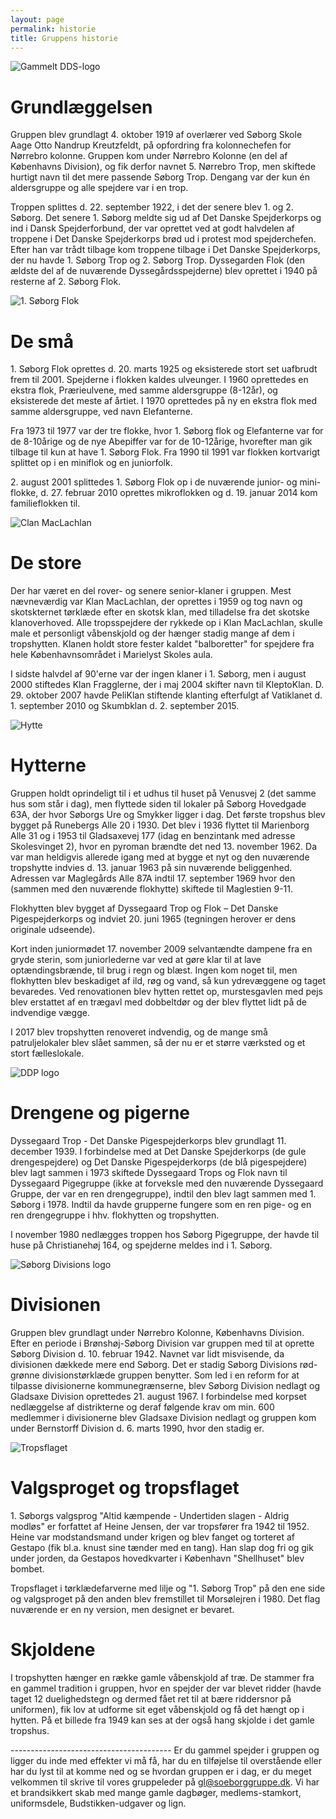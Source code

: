 ```yaml
---
layout: page
permalink: historie
title: Gruppens historie
---
```

![Gammelt DDS-logo](/historie/old-association-logo.png)

# Grundlæggelsen

Gruppen blev grundlagt 4. oktober 1919 af overlærer ved Søborg Skole Aage Otto Nandrup Kreutzfeldt, på opfordring fra kolonnechefen for Nørrebro kolonne. Gruppen kom under Nørrebro Kolonne (en del af Københavns Division), og fik derfor navnet 5. Nørrebro Trop, men skiftede hurtigt navn til det mere passende Søborg Trop. Dengang var der kun én aldersgruppe og alle spejdere var i en trop.

Troppen splittes d. 22. september 1922, i det der senere blev 1. og 2. Søborg. Det senere 1. Søborg meldte sig ud af Det Danske Spejderkorps og ind i Dansk Spejderforbund, der var oprettet ved at godt halvdelen af troppene i Det Danske Spejderkorps brød ud i protest mod spejderchefen. Efter han var trådt tilbage kom troppene tilbage i Det Danske Spejderkorps, der nu havde 1. Søborg Trop og 2. Søborg Trop. Dyssegarden Flok (den ældste del af de nuværende Dyssegårdsspejderne) blev oprettet i 1940 på resterne af 2. Søborg Flok.

![1. Søborg Flok](/historie/old-text-logo.png)

# De små

1\. Søborg Flok oprettes d. 20. marts 1925 og eksisterede stort set uafbrudt frem til 2001. Spejderne i flokken kaldes ulveunger. I 1960 oprettedes en ekstra flok, Prærieulvene, med samme aldersgruppe (8-12år), og eksisterede det meste af årtiet. I 1970 oprettedes på ny en ekstra flok med samme aldersgruppe, ved navn Elefanterne.

Fra 1973 til 1977 var der tre flokke, hvor 1. Søborg flok og Elefanterne var for de 8-10årige og de nye Abepiffer var for de 10-12årige, hvorefter man gik tilbage til kun at have 1. Søborg Flok. Fra 1990 til 1991 var flokken kortvarigt splittet op i en miniflok og en juniorfolk.

2\. august 2001 splittedes 1. Søborg Flok op i de nuværende junior- og mini-flokke, d. 27. februar 2010 oprettes mikroflokken og d. 19. januar 2014 kom familieflokken til.

![Clan MacLachlan](/historie/klan-maclachlan.gif)

# De store

Der har været en del rover- og senere senior-klaner i gruppen. Mest nævneværdig var Klan MacLachlan, der oprettes i 1959 og tog navn og skotskternet tørklæde efter en skotsk klan, med tilladelse fra  det skotske klanoverhoved. Alle tropsspejdere der rykkede op i Klan MacLachlan, skulle male et personligt våbenskjold og der hænger stadig mange af dem i tropshytten. Klanen holdt store fester kaldet "balboretter" for spejdere fra hele Københavnsområdet i Marielyst Skoles aula.

I sidste halvdel af 90'erne var der ingen klaner i 1. Søborg, men i august 2000 stiftedes Klan Fragglerne, der i maj 2004 skifter navn til KleptoKlan. D. 29. oktober 2007 havde PeliKlan stiftende klanting efterfulgt af Vatiklanet d. 1. september 2010 og Skumbklan d. 2. september 2015.

![Hytte](/historie/hut.png)

# Hytterne

Gruppen holdt oprindeligt til i et udhus til huset på Venusvej 2 (det samme hus som står i dag), men flyttede siden til lokaler på Søborg Hovedgade 63A, der hvor Søborgs Ure og Smykker ligger i dag. Det første tropshus blev bygget på Runebergs Alle 20 i 1930. Det blev i 1936 flyttet til Marienborg Alle 31 og i 1953 til Gladsaxevej 177 (idag en benzintank med adresse Skolesvinget 2), hvor en pyroman brændte det ned 13. november 1962. Da var man heldigvis allerede igang med at bygge et nyt og den nuværende tropshytte indvies d. 13. januar 1963 på sin nuværende beliggenhed. Adressen var Maglegårds Alle 87A indtil 17. september 1969 hvor den (sammen med den nuværende flokhytte) skiftede til Maglestien 9-11.

Flokhytten blev bygget af Dyssegaard Trop og Flok – Det Danske Pigespejderkorps og indviet 20. juni 1965 (tegningen herover er dens originale udseende).

Kort inden juniormødet 17. november 2009 selvantændte dampene fra en gryde sterin, som juniorlederne var ved at gøre klar til at lave optændingsbrænde, til brug i regn og blæst. Ingen kom noget til, men flokhytten blev beskadiget af ild, røg og vand, så kun ydrevæggene og taget bevaredes. Ved renovationen blev hytten rettet op, murstesgavlen med pejs blev erstattet af en trægavl med dobbeltdør og der blev flyttet lidt på de indvendige vægge.

I 2017 blev tropshytten renoveret indvendig, og de mange små patruljelokaler blev slået sammen, så der nu er et større værksted og et stort fælleslokale.

![DDP logo](/historie/old-ddp-logo.gif)

# Drengene og pigerne

Dyssegaard Trop - Det Danske Pigespejderkorps blev grundlagt 11. december 1939. I forbindelse med at Det Danske Spejderkorps (de gule drengespejdere) og Det Danske Pigespejderkorps (de blå pigespejdere) blev lagt sammen i 1973 skiftede Dyssegaard Trops og Flok navn til Dyssegaard Pigegruppe (ikke at forveksle med den nuværende Dyssegaard Gruppe, der var en ren drengegruppe), indtil den blev lagt sammen med 1. Søborg i 1978. Indtil da havde grupperne fungere som en ren pige- og en ren drengegruppe i hhv. flokhytten og tropshytten.

I november 1980 nedlægges troppen hos Søborg Pigegruppe, der havde til huse på Christianehøj 164, og spejderne meldes ind i 1. Søborg.

![Søborg Divisions logo](/historie/soeborg-division-logo.gif)

# Divisionen

Gruppen blev grundlagt under Nørrebro Kolonne, Københavns Division. Efter en periode i Brønshøj-Søborg Division var gruppen med til at oprette Søborg Division d. 10. februar 1942. Navnet var lidt misvisende, da divisionen dækkede mere end Søborg. Det er stadig Søborg Divisions rød-grønne divisionstørklæde gruppen benytter. Som led i en reform for at tilpasse divisionerne kommunegrænserne, blev Søborg Division nedlagt og Gladsaxe Division oprettedes 21. august 1967. I forbindelse med korpset nedlæggelse af distrikterne og deraf følgende krav om min. 600 medlemmer i divisionerne blev Gladsaxe Division nedlagt og gruppen kom under Bernstorff Division d. 6. marts 1990, hvor den stadig er.

![Tropsflaget](/files/flaget-lille.png)

# Valgsproget og tropsflaget

1\. Søborgs valgsprog "Altid kæmpende - Undertiden slagen - Aldrig modløs" er forfattet af Heine Jensen, der var tropsfører fra 1942 til 1952. Heine var modstandsmand under krigen og blev fanget og torteret af Gestapo (fik bl.a. knust sine tænder med en tang). Han slap dog fri og gik under jorden, da Gestapos hovedkvarter i København "Shellhuset" blev bombet.

Tropsflaget i tørklædefarverne med lilje og "1. Søborg Trop" på den ene side og valgsproget på den anden blev fremstillet til Morsølejren i 1980. Det flag nuværende er en ny version, men designet er bevaret.


# Skjoldene

I tropshytten hænger en række gamle våbenskjold af træ. De stammer fra en gammel tradition i gruppen, hvor en spejder der var blevet ridder (havde taget 12 duelighedstegn og dermed fået ret til at bære riddersnor på uniformen), fik lov at udforme sit eget våbenskjold og få det hængt op i hytten. På et billede fra 1949 kan ses at der også hang skjolde i det gamle tropshus.

<aside>
----------------------------------------
Er du gammel spejder i gruppen og ligger du inde med effekter vi må få, har du en tilføjelse til overstående eller har du lyst til at komme ned og se hvordan gruppen er i dag, er du meget velkommen til skrive til vores gruppeleder på <a href="mailto:gl@soeborggruppe.dk">gl@soeborggruppe.dk</a>. Vi har et brandsikkert skab med mange gamle dagbøger, medlems-stamkort, uniformsdele, Budstikken-udgaver og lign.
</aside>
